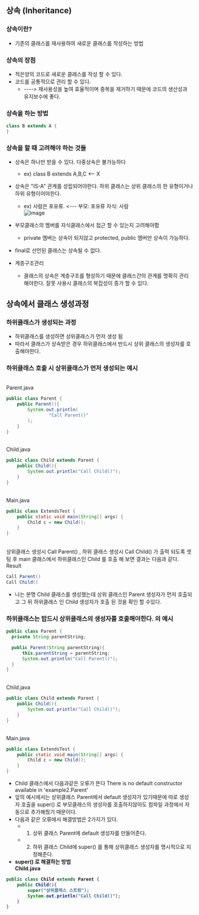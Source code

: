 ## 상속 (Inheritance)
### 상속이란?
- 기존의 클래스를 재사용하여 새로운 클래스를 작성하는 방법
### 상속의 장점
- 적은양의 코드로 새로운 클래스를 작성 할 수 있다.
- 코드를 공통적으로 관리 할  수 있다.
  - ----> 재사용성을 높여 효율적이며 중복을 제거하기 때문에 코드의 생산성과 유지보수에 좋다.
### 상속을 하는 방법
```java
class B extends A {
}
```
### 상속을 할 때 고려해야 하는 것들
- 상속은 하나만 받을 수 있다. 다중상속은 불가능하다
  - ex) class B extends A,B,C <-- X
- 상속은 "IS-A" 관계를 성립되어야한다. 하위 클래스는 상위 클래스의 한 유형이거나 하위 유형이어야한다.
  - ex) 사람은 포유류. <--- 부모: 포유류 자식: 사람
  <br> ![image](https://github.com/GukSense/Java-Study/assets/101082667/a352e356-c8b8-47c0-ab6d-f40f9ac000b2)

- 부모클래스의 멤버를 자식클래스에서 접근 할 수 있는지 고려해야함
  - private 멤버는 상속이 되지않고 protected, public 멤버만 상속이 가능하다.
- final로 선언된 클래스는 상속될 수 없다.
- 계층구조관리
  - 클래스의 상속은 계층구조를 형성하기 때문에 클래스간의 관계를 명확히 관리해야한다. 잘못 사용시 클래스의 복잡성이 증가 할 수 있다.
## 상속에서 클래스 생성과정
### 하위클래스가 생성되는 과정
- 하위클래스를 생성하면 상위클래스가 먼저 생성 됨
- 따라서 클래스가 상속받은 경우 하위클래스에서 반드시 상위 클래스의 생성자를 호출해야한다.
### 하위클래스 호출 시 상위클래스가 먼저 생성되는 예시
<br> Parent.java
```java
public class Parent {
    public Parent(){
        System.out.println(
                "Call Parent()"
        );
    }
}
```
<br> Child.java
```java
public class Child extends Parent {
    public Child(){        
        System.out.println("Call Child()");
    }
}
```
<br> Main.java
```java
public class ExtendsTest {
    public static void main(String[] args) {
        Child c = new Child();
    }
}
```

<br> 상위클래스 생성시 Call Parent() , 하위 클래스 생성시 Call Child() 가 출력 되도록 셋팅 후 main 클래스에서 하위클래스인 Child 를 호출 해 보면 결과는 다음과 같다.
<br> Result
```java
Call Parent()
Call Child()
```
- 나는 분명 Child 클래스를 생성했는데 상위 클래스인 Parent 생성자가 먼저 호출되고 그 뒤 하위클래스 인 Child 생성자가 호출 된 것을 확인 할 수있다.

### 하위클래스는 밥드시 상위클래스의 생성자를 호출해야한다. 의 예시
```java
public class Parent {
  private String parentString;

  public Parent(String parentString){
      this.parentString = parentString;
      System.out.println("Call Parent()");
  }
}
```
<br> Child.java
```java
public class Child extends Parent {
    public Child(){        
        System.out.println("Call Child()");
    }
}
```
<br> Main.java
```java
public class ExtendsTest {
    public static void main(String[] args) {
        Child c = new Child();
    }
}
```
- Child 클래스에서 다음과같은 오류가 뜬다 There is no default constructor available in 'example2.Parent' 
- 앞의 예시에서는 상위클래스 Parent에서 default 생성자가 있기때문에 따로 생성자 호출을 super() 로 부모클래스의 생성자를 호출하지않아도 컴파일 과정에서 자동으로 추가해줬기 때문이다.
- 다음과 같은 오류에서 해결방법은 2가지가 있다.
  - 1. 상위 클래스 Parent에 default 생성자를 만들어준다.
  - 2. 하위 클래스 Child에 super() 를 통해 상위클래스 생성자를 명시적으로 지정해준다.
- <b>super() 로 해결하는 방법
<br> Child.java
```java
public class Child extends Parent {
    public Child(){
        super("상위클래스 스트링");        
        System.out.println("Call Child()");
    }
}
```

